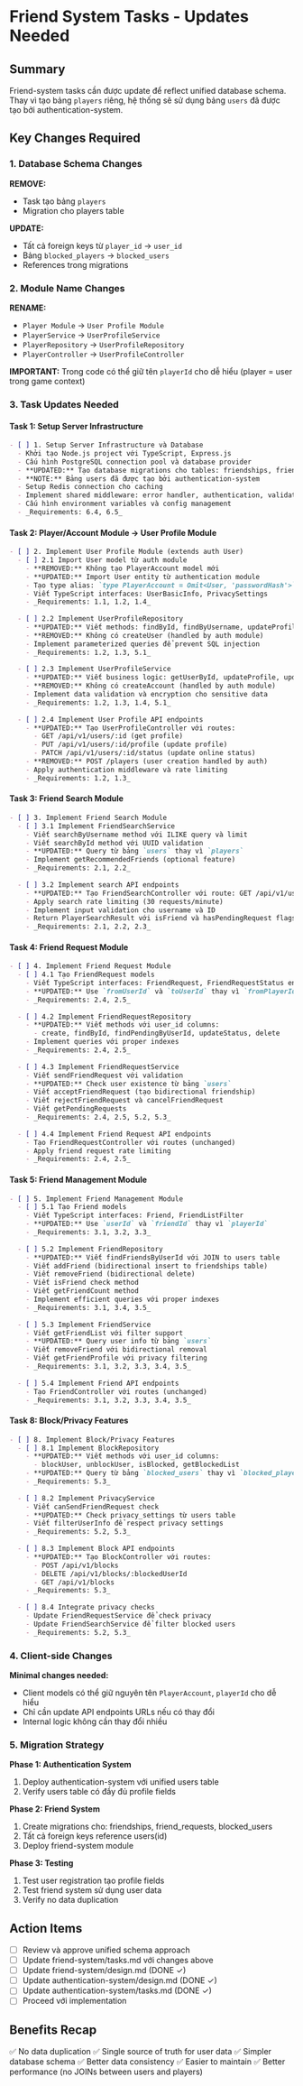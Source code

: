 # Friend System Tasks - Updates Needed

## Summary

Friend-system tasks cần được update để reflect unified database schema. Thay vì tạo bảng `players` riêng, hệ thống sẽ sử dụng bảng `users` đã được tạo bởi authentication-system.

## Key Changes Required

### 1. Database Schema Changes

**REMOVE:**
- Task tạo bảng `players` 
- Migration cho players table

**UPDATE:**
- Tất cả foreign keys từ `player_id` → `user_id`
- Bảng `blocked_players` → `blocked_users`
- References trong migrations

### 2. Module Name Changes

**RENAME:**
- `Player Module` → `User Profile Module`
- `PlayerService` → `UserProfileService`
- `PlayerRepository` → `UserProfileRepository`
- `PlayerController` → `UserProfileController`

**IMPORTANT:** Trong code có thể giữ tên `playerId` cho dễ hiểu (player = user trong game context)

### 3. Task Updates Needed

#### Task 1: Setup Server Infrastructure
```markdown
- [ ] 1. Setup Server Infrastructure và Database
  - Khởi tạo Node.js project với TypeScript, Express.js
  - Cấu hình PostgreSQL connection pool và database provider
  - **UPDATED:** Tạo database migrations cho tables: friendships, friend_requests, blocked_users
  - **NOTE:** Bảng users đã được tạo bởi authentication-system
  - Setup Redis connection cho caching
  - Implement shared middleware: error handler, authentication, validation
  - Cấu hình environment variables và config management
  - _Requirements: 6.4, 6.5_
```

#### Task 2: Player/Account Module → User Profile Module
```markdown
- [ ] 2. Implement User Profile Module (extends auth User)
  - [ ] 2.1 Import User model từ auth module
    - **REMOVED:** Không tạo PlayerAccount model mới
    - **UPDATED:** Import User entity từ authentication module
    - Tạo type alias: `type PlayerAccount = Omit<User, 'passwordHash'>`
    - Viết TypeScript interfaces: UserBasicInfo, PrivacySettings
    - _Requirements: 1.1, 1.2, 1.4_
  
  - [ ] 2.2 Implement UserProfileRepository
    - **UPDATED:** Viết methods: findById, findByUsername, updateProfile, updateOnlineStatus
    - **REMOVED:** Không có createUser (handled by auth module)
    - Implement parameterized queries để prevent SQL injection
    - _Requirements: 1.2, 1.3, 5.1_
  
  - [ ] 2.3 Implement UserProfileService
    - **UPDATED:** Viết business logic: getUserById, updateProfile, updateOnlineStatus
    - **REMOVED:** Không có createAccount (handled by auth module)
    - Implement data validation và encryption cho sensitive data
    - _Requirements: 1.2, 1.3, 1.4, 5.1_
  
  - [ ] 2.4 Implement User Profile API endpoints
    - **UPDATED:** Tạo UserProfileController với routes:
      - GET /api/v1/users/:id (get profile)
      - PUT /api/v1/users/:id/profile (update profile)
      - PATCH /api/v1/users/:id/status (update online status)
    - **REMOVED:** POST /players (user creation handled by auth)
    - Apply authentication middleware và rate limiting
    - _Requirements: 1.2, 1.3_
```

#### Task 3: Friend Search Module
```markdown
- [ ] 3. Implement Friend Search Module
  - [ ] 3.1 Implement FriendSearchService
    - Viết searchByUsername method với ILIKE query và limit
    - Viết searchById method với UUID validation
    - **UPDATED:** Query từ bảng `users` thay vì `players`
    - Implement getRecommendedFriends (optional feature)
    - _Requirements: 2.1, 2.2_
  
  - [ ] 3.2 Implement search API endpoints
    - **UPDATED:** Tạo FriendSearchController với route: GET /api/v1/users/search
    - Apply search rate limiting (30 requests/minute)
    - Implement input validation cho username và ID
    - Return PlayerSearchResult với isFriend và hasPendingRequest flags
    - _Requirements: 2.1, 2.2, 2.3_
```

#### Task 4: Friend Request Module
```markdown
- [ ] 4. Implement Friend Request Module
  - [ ] 4.1 Tạo FriendRequest models
    - Viết TypeScript interfaces: FriendRequest, FriendRequestStatus enum
    - **UPDATED:** Use `fromUserId` và `toUserId` thay vì `fromPlayerId`, `toPlayerId`
    - _Requirements: 2.4, 2.5_
  
  - [ ] 4.2 Implement FriendRequestRepository
    - **UPDATED:** Viết methods với user_id columns:
      - create, findById, findPendingByUserId, updateStatus, delete
    - Implement queries với proper indexes
    - _Requirements: 2.4, 2.5_
  
  - [ ] 4.3 Implement FriendRequestService
    - Viết sendFriendRequest với validation
    - **UPDATED:** Check user existence từ bảng `users`
    - Viết acceptFriendRequest (tạo bidirectional friendship)
    - Viết rejectFriendRequest và cancelFriendRequest
    - Viết getPendingRequests
    - _Requirements: 2.4, 2.5, 5.2, 5.3_
  
  - [ ] 4.4 Implement Friend Request API endpoints
    - Tạo FriendRequestController với routes (unchanged)
    - Apply friend request rate limiting
    - _Requirements: 2.4, 2.5_
```

#### Task 5: Friend Management Module
```markdown
- [ ] 5. Implement Friend Management Module
  - [ ] 5.1 Tạo Friend models
    - Viết TypeScript interfaces: Friend, FriendListFilter
    - **UPDATED:** Use `userId` và `friendId` thay vì `playerId`
    - _Requirements: 3.1, 3.2, 3.3_
  
  - [ ] 5.2 Implement FriendRepository
    - **UPDATED:** Viết findFriendsByUserId với JOIN to users table
    - Viết addFriend (bidirectional insert to friendships table)
    - Viết removeFriend (bidirectional delete)
    - Viết isFriend check method
    - Viết getFriendCount method
    - Implement efficient queries với proper indexes
    - _Requirements: 3.1, 3.4, 3.5_
  
  - [ ] 5.3 Implement FriendService
    - Viết getFriendList với filter support
    - **UPDATED:** Query user info từ bảng `users`
    - Viết removeFriend với bidirectional removal
    - Viết getFriendProfile với privacy filtering
    - _Requirements: 3.1, 3.2, 3.3, 3.4, 3.5_
  
  - [ ] 5.4 Implement Friend API endpoints
    - Tạo FriendController với routes (unchanged)
    - _Requirements: 3.1, 3.2, 3.3, 3.4, 3.5_
```

#### Task 8: Block/Privacy Features
```markdown
- [ ] 8. Implement Block/Privacy Features
  - [ ] 8.1 Implement BlockRepository
    - **UPDATED:** Viết methods với user_id columns:
      - blockUser, unblockUser, isBlocked, getBlockedList
    - **UPDATED:** Query từ bảng `blocked_users` thay vì `blocked_players`
    - _Requirements: 5.3_
  
  - [ ] 8.2 Implement PrivacyService
    - Viết canSendFriendRequest check
    - **UPDATED:** Check privacy_settings từ users table
    - Viết filterUserInfo để respect privacy settings
    - _Requirements: 5.2, 5.3_
  
  - [ ] 8.3 Implement Block API endpoints
    - **UPDATED:** Tạo BlockController với routes:
      - POST /api/v1/blocks
      - DELETE /api/v1/blocks/:blockedUserId
      - GET /api/v1/blocks
    - _Requirements: 5.3_
  
  - [ ] 8.4 Integrate privacy checks
    - Update FriendRequestService để check privacy
    - Update FriendSearchService để filter blocked users
    - _Requirements: 5.2, 5.3_
```

### 4. Client-side Changes

**Minimal changes needed:**
- Client models có thể giữ nguyên tên `PlayerAccount`, `playerId` cho dễ hiểu
- Chỉ cần update API endpoints URLs nếu có thay đổi
- Internal logic không cần thay đổi nhiều

### 5. Migration Strategy

**Phase 1: Authentication System**
1. Deploy authentication-system với unified users table
2. Verify users table có đầy đủ profile fields

**Phase 2: Friend System**
1. Create migrations cho: friendships, friend_requests, blocked_users
2. Tất cả foreign keys reference users(id)
3. Deploy friend-system module

**Phase 3: Testing**
1. Test user registration tạo profile fields
2. Test friend system sử dụng user data
3. Verify no data duplication

## Action Items

- [ ] Review và approve unified schema approach
- [ ] Update friend-system/tasks.md với changes above
- [ ] Update friend-system/design.md (DONE ✓)
- [ ] Update authentication-system/design.md (DONE ✓)
- [ ] Update authentication-system/tasks.md (DONE ✓)
- [ ] Proceed với implementation

## Benefits Recap

✅ No data duplication
✅ Single source of truth for user data
✅ Simpler database schema
✅ Better data consistency
✅ Easier to maintain
✅ Better performance (no JOINs between users and players)
